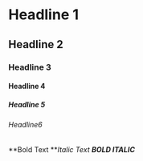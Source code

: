 # Headline 1
## Headline 2
### Headline 3
#### Headline 4
##### Headline 5
###### Headline6
**Bold Text **_Italic Text_
**_BOLD ITALIC_**
